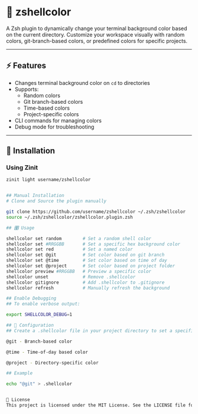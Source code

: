 # 🎨 zshellcolor

A Zsh plugin to dynamically change your terminal background color based on the current directory. Customize your workspace visually with random colors, git-branch-based colors, or predefined colors for specific projects.

---

## ⚡ Features

- Changes terminal background color on `cd` to directories
- Supports:
  - Random colors
  - Git branch-based colors
  - Time-based colors
  - Project-specific colors
- CLI commands for managing colors
- Debug mode for troubleshooting

---

## 🚀 Installation

### Using Zinit

```zsh
zinit light username/zshellcolor


## Manual Installation
# Clone and Source the plugin manually

git clone https://github.com/username/zshellcolor ~/.zsh/zshellcolor
source ~/.zsh/zshellcolor/zshellcolor.plugin.zsh

## 🎛️ Usage

shellcolor set random        # Set a random shell color
shellcolor set #RRGGBB       # Set a specific hex background color
shellcolor set red           # Set a named color
shellcolor set @git          # Set color based on git branch
shellcolor set @time         # Set color based on time of day
shellcolor set @project      # Set color based on project folder
shellcolor preview #RRGGBB   # Preview a specific color
shellcolor unset             # Remove .shellcolor
shellcolor gitignore         # Add .shellcolor to .gitignore
shellcolor refresh           # Manually refresh the background

## Enable Debugging
## To enable verbose output:

export SHELLCOLOR_DEBUG=1

## 🔧 Configuration
## Create a .shellcolor file in your project directory to set a specific color. For dynamic colors, use:

@git - Branch-based color

@time - Time-of-day based color

@project - Directory-specific color

## Example

echo "@git" > .shellcolor


📝 License
This project is licensed under the MIT License. See the LICENSE file for details.
